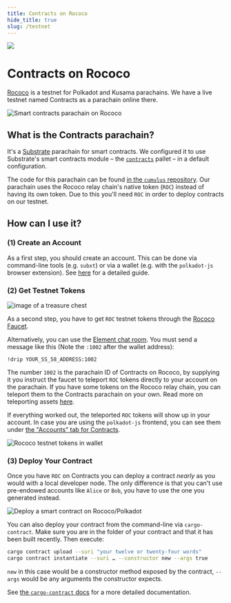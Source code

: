 ```yaml
---
title: Contracts on Rococo
hide_title: true
slug: /testnet
---
```


<img src="/img/title/testnet.svg" className="titlePic" />

# Contracts on Rococo

[Rococo](https://wiki.polkadot.network/docs/build-pdk#rococo-testnet) is a testnet for
Polkadot and Kusama parachains.
We have a live testnet named Contracts as a parachain online there.

<img src="/img/contracts-on-polkadot-js.png" alt="Smart contracts parachain on Rococo" />

## What is the Contracts parachain?

It's a [Substrate](https://github.com/paritytech/substrate) parachain for smart
contracts. We configured it to use Substrate's smart contracts module – the
[`contracts`](https://github.com/paritytech/substrate/tree/master/frame/contracts)
pallet – in a default configuration.

The code for this parachain can be found [in the `cumulus` repository](https://github.com/paritytech/cumulus/tree/master/parachains/runtimes/contracts/contracts-rococo).
Our parachain uses the Rococo relay chain's native token (`ROC`) instead of having its own token.
Due to this you'll need `ROC` in order to deploy contracts on our testnet.

## How can I use it?
### (1) Create an Account

As a first step, you should create an account. This can be done via command-line
tools (e.g. `subxt`) or via a wallet (e.g. with the `polkadot-js` browser extension).
See [here](https://wiki.polkadot.network/docs/learn-account-generation) for a detailed guide.

### (2) Get Testnet Tokens

<img src="/img/chest.svg" alt="image of a treasure chest" className="faucetHeroImage" />

As a second step, you have to get `ROC` testnet tokens through the [Rococo Faucet](./faucet.md).

Alternatively, you can use the [Element chat room](https://wiki.polkadot.network/docs/learn-DOT#getting-tokens-on-the-rococo-testnet).
You must send a message like this (Note the `:1002` after the wallet address):

```
!drip YOUR_SS_58_ADDRESS:1002
```

The number `1002` is the parachain ID of Contracts on Rococo, by supplying it you instruct the
faucet to teleport `ROC` tokens directly to your account on the parachain.
If you have some tokens on the Rococo relay chain, you can teleport them to the Contracts parachain on your own. Read more on teleporting assets [here](https://wiki.polkadot.network/docs/learn-teleport).

If everything worked out, the teleported `ROC` tokens will show up in your account.
In case you are using the `polkadot-js` frontend, you can see them under
[the "Accounts" tab for Contracts](https://polkadot.js.org/apps/?rpc=wss%3A%2F%2Frococo-contracts-rpc.polkadot.io#/accounts).

<img src="/img/roc-in-wallet.png" alt="Rococo testnet tokens in wallet" />


### (3) Deploy Your Contract

Once you have `ROC` on Contracts you can deploy a contract _nearly_ as you would with
a local developer node.
The only difference is that you can't use pre-endowed accounts like `Alice` or `Bob`,
you have to use the one you generated instead.

<img src="/img/deployment-acc.png" alt="Deploy a smart contract on Rococo/Polkadot" />

You can also deploy your contract from the command-line via `cargo-contract`.
Make sure you are in the folder of your contract and that it has been
built recently. Then execute:

```bash
cargo contract upload --suri "your twelve or twenty-four words"
cargo contract instantiate --suri … --constructor new --args true
```

`new` in this case would be a constructor method exposed by the contract,
`--args` would be any arguments the constructor expects.

See [the `cargo-contract` docs](https://github.com/paritytech/cargo-contract/blob/master/crates/extrinsics/README.md#commands)
for a more detailed documentation.
